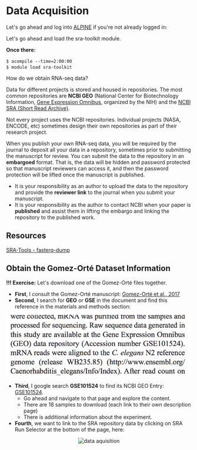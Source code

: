 # Data Acquisition

Let's go ahead and log into [ALPINE](https://ondemand-rmacc.rc.colorado.edu) if you're not already logged in:

Let's go ahead and load the sra-toolkit module.

**Once there:**

```
$ acompile --time=2:00:00
$ module load sra-toolkit
```

How do we obtain RNA-seq data?

Data for different projects is stored and housed in repositories. The most common repositories are **NCBI GEO** (National Center for Biotechnology Information, [Gene Expression Omnibus](https://www.ncbi.nlm.nih.gov/geo/), organized by the NIH) and the [NCBI SRA (Short Read Archive)](https://www.ncbi.nlm.nih.gov/sra).

Not every project uses the NCBI repositories. Individual projects (NASA, ENCODE, etc) sometimes design their own repositories as part of their research project.

When you publish your own RNA-seq data, you will be required by the journal to deposit all your data in a repository, sometimes prior to submitting the manuscript for review. You can submit the data to the repository in an **embargoed** format. That is, the data will be hidden and password protected so that manuscript reviewers can access it, and then the password protection will be lifted once the manuscript is published.

- It is your responsibility as an author to upload the data to the repository and provide the **reviewer link** to the journal when you submit your manuscript.
- It is your responsibility as the author to contact NCBI when your paper is **published** and assist them in lifting the embargo and linking the repository to the published work.

## Resources

[SRA-Tools - fasterq-dump](https://github.com/ncbi/sra-tools/wiki/HowTo:-fasterq-dump)

## Obtain the Gomez-Orté Dataset Information

**!!! Exercise:** Let's download one of the Gomez-Orté files together.

- **First**, I consult the Gomez-Orté manuscript: [Gomez-Orté et al., 2017](https://pmc.ncbi.nlm.nih.gov/articles/PMC5839384/)
- **Second**, I search for **GEO** or **GSE** in the document and find this reference in the materials and methods section: 

<p align="center">
<img width="700" alt="GEO info" src="https://github.com/jesshill/CSU-2025FA-DSCI-512-001_RNA-Sequencing_Data_Analysis/blob/main/Images/GEO_info.png">
</p>

- **Third**, I google search **GSE101524** to find its NCBI GEO Entry: [GSE101524](https://www.ncbi.nlm.nih.gov/geo/query/acc.cgi?acc=GSE101524).
  - Go ahead and navigate to that page and explore the content.
  - There are 18 samples to download (each link to their own description page)
  - There is additional information about the experiment.
- **Fourth**, we want to link to the SRA repository data by clicking on SRA Run Selector at the bottom of the page, here:

<p align="center">
<img width="700" alt="data aquisition" src="...">
</p>













